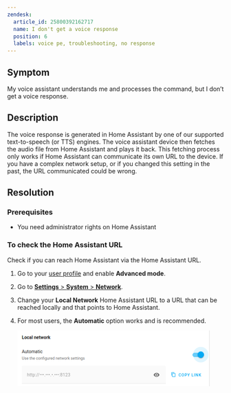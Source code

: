 ```yaml
---
zendesk:
  article_id: 25800392162717
  name: I don't get a voice response
  position: 6
  labels: voice pe, troubleshooting, no response
---
```


## Symptom

My voice assistant understands me and processes the command, but I don’t get a voice response.

## Description

The voice response is generated in Home Assistant by one of our supported text-to-speech (or TTS) engines. The voice assistant device then fetches the audio file from Home Assistant and plays it back. This fetching process only works if Home Assistant can communicate its own URL to the device. If you have a complex network setup, or if you changed this setting in the past, the URL communicated could be wrong.

## Resolution

### Prerequisites

- You need administrator rights on Home Assistant

### To check the Home Assistant URL

Check if you can reach Home Assistant via the Home Assistant URL.

1. Go to your [user profile](https://my.home-assistant.io/redirect/profile/) and enable **Advanced mode**.
2. Go to [**Settings** > **System** > **Network**](https://my.home-assistant.io/redirect/network/).
3. Change your **Local Network** Home Assistant URL to a URL that can be reached locally and that points to Home Assistant.
4. For most users, the **Automatic** option works and is recommended.

   ![Screenshot of the network settings](/static/img/voice-pe/local_network_automatic.png)
